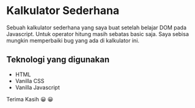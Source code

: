 
# Kalkulator Sederhana
Sebuah kalkulator sederhana yang saya buat setelah belajar DOM pada Javascript. Untuk operator hitung masih sebatas basic saja. Saya sebisa mungkin memperbaiki bug yang ada di kalkulator ini.

## Teknologi yang digunakan
- HTML
- Vanilla CSS
- Vanilla Javascript

Terima Kasih :grinning: :grinning: